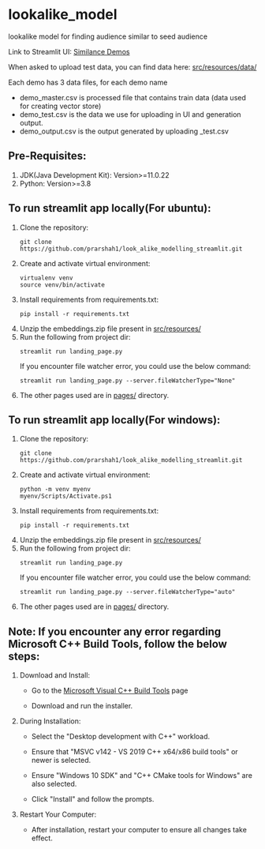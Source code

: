 # lookalike_model
lookalike model for finding audience similar to seed audience

Link to Streamlit UI: [Similance Demos](https://similance-demos.streamlit.app/)

When asked to upload test data, you can find data here:
[src/resources/data/](src/resources/data/)

Each demo has 3 data files, for each demo name <demo>
 - demo_master.csv is processed file that contains train data (data used for creating vector store)
 - demo_test.csv is the data we use for uploading in UI and generation output.
 - demo_output.csv is the output generated by uploading <demo>_test.csv

## Pre-Requisites:
1. JDK(Java Development Kit): Version>=11.0.22
2. Python: Version>=3.8
   
## To run streamlit app locally(For ubuntu):
1. Clone the repository:
   ```
   git clone https://github.com/prarshah1/look_alike_modelling_streamlit.git
   ```
2. Create and activate virtual environment:
   ```
   virtualenv venv
   source venv/bin/activate
   ```
3. Install requirements from requirements.txt:
   ```
   pip install -r requirements.txt
   ```
4. Unzip the embeddings.zip file present in [src/resources/](src/resources/)
5. Run the following from project dir:
   ```
   streamlit run landing_page.py
   ```
   If you encounter file watcher error, you could use the below command:
   ```
   streamlit run landing_page.py --server.fileWatcherType="None"
   ```
5. The other pages used are in [pages/](pages/) directory.

## To run streamlit app locally(For windows):
1. Clone the repository:
   ```
   git clone https://github.com/prarshah1/look_alike_modelling_streamlit.git
   ```
2. Create and activate virtual environment:
   ```
   python -m venv myenv
   myenv/Scripts/Activate.ps1
   ```
3. Install requirements from requirements.txt:
   ```
   pip install -r requirements.txt
   ```
4. Unzip the embeddings.zip file present in [src/resources/](src/resources/)
5. Run the following from project dir:
   ```
   streamlit run landing_page.py
   ```
   If you encounter file watcher error, you could use the below command:
   ```
   streamlit run landing_page.py --server.fileWatcherType="auto"
   ```
5. The other pages used are in [pages/](pages/) directory.

## Note: If you encounter any error regarding Microsoft C++ Build Tools, follow the below steps:
1. Download and Install:
   
   - Go to the [Microsoft Visual C++ Build Tools](https://visualstudio.microsoft.com/visual-cpp-build-tools/) page
   
   - Download and run the installer.

2. During Installation:
   
   - Select the "Desktop development with C++" workload.

   - Ensure that "MSVC v142 - VS 2019 C++ x64/x86 build tools" or newer is selected.

   - Ensure "Windows 10 SDK" and "C++ CMake tools for Windows" are also selected.

   - Click "Install" and follow the prompts.

3. Restart Your Computer:
   
   - After installation, restart your computer to ensure all changes take effect.
